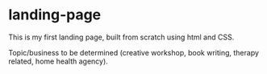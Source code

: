 # landing-page
This is my first landing page, built from scratch using html and CSS. 

Topic/business to be determined (creative workshop, book writing, therapy related, home health agency).